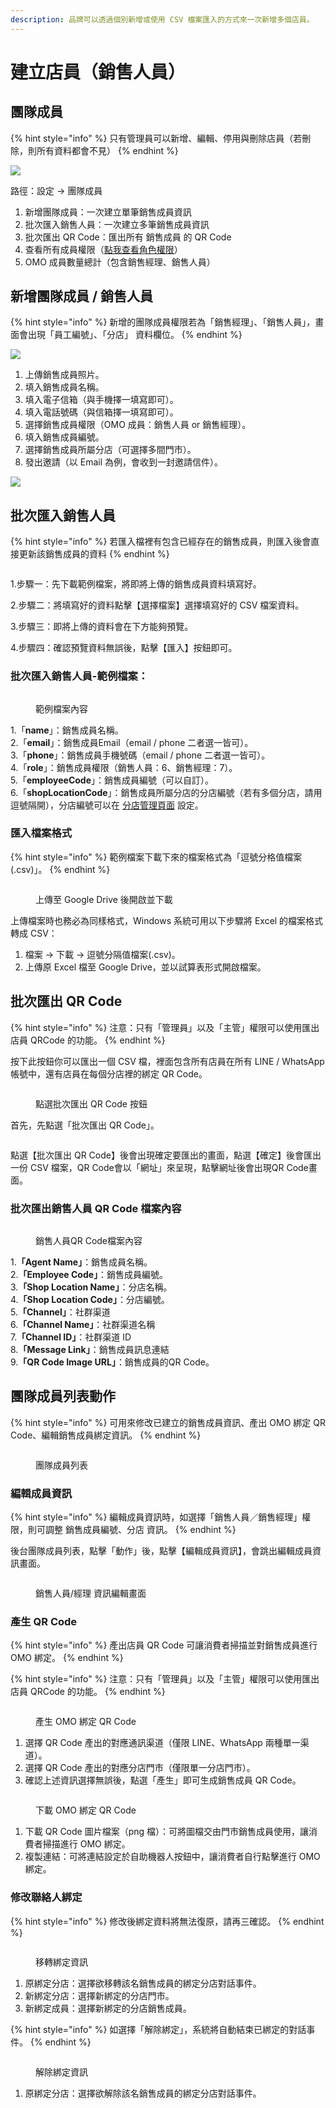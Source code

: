 ```yaml
---
description: 品牌可以透過個別新增或使用 CSV 檔案匯入的方式來一次新增多個店員。
---
```


# 建立店員（銷售人員）

## 團隊成員

{% hint style="info" %}
只有管理員可以新增、編輯、停用與刪除店員（若刪除，則所有資料都會不見）
{% endhint %}

![](<../../.gitbook/assets/OMO 設定 _ 建立店員 _ 團隊成員店員 (1).jpg>)

路徑：設定 -> 團隊成員

1. 新增團隊成員：一次建立單筆銷售成員資訊
2. 批次匯入銷售人員：一次建立多筆銷售成員資訊
3. 批次匯出 QR Code：匯出所有 銷售成員 的 QR Code
4. 查看所有成員權限（[點我查看角色權限](https://docs.omnichat.ai/features/she-ding/teammates#geng-duo-gong-neng-cha-kan-jiao-se-quan-xian)）
5. OMO 成員數量總計（包含銷售經理、銷售人員）

## 新增團隊成員 / 銷售人員

{% hint style="info" %}
新增的團隊成員權限若為「銷售經理」、「銷售人員」，畫面會出現「員工編號」、「分店」 資料欄位。
{% endhint %}

![](../../.gitbook/assets/OMO設定_新增團隊成員（單筆）.jpg)

1. 上傳銷售成員照片。
2. 填入銷售成員名稱。
3. 填入電子信箱（與手機擇一填寫即可）。
4. 填入電話號碼（與信箱擇一填寫即可）。
5. 選擇銷售成員權限（OMO 成員：銷售人員 or 銷售經理）。
6. 填入銷售成員編號。
7. 選擇銷售成員所屬分店（可選擇多間門市）。
8. 發出邀請（以 Email 為例，會收到一封邀請信件）。

![](<../../.gitbook/assets/Pic 2-3.png>)

## 批次匯入銷售人員

{% hint style="info" %}
若匯入檔裡有包含已經存在的銷售成員，則匯入後會直接更新該銷售成員的資料
{% endhint %}

<figure><img src="../../.gitbook/assets/批次匯入銷售人員.webp" alt=""><figcaption></figcaption></figure>

1.步驟一：先下載範例檔案，將即將上傳的銷售成員資料填寫好。

2.步驟二：將填寫好的資料點擊【選擇檔案】選擇填寫好的 CSV 檔案資料。

3.步驟三：即將上傳的資料會在下方能夠預覽。

4.步驟四：確認預覽資料無誤後，點擊【匯入】按鈕即可。

### **批次匯入銷售人員-範例檔案：**

<figure><img src="../../.gitbook/assets/725 (1).jpg" alt=""><figcaption><p>範例檔案內容</p></figcaption></figure>

1.「**name**」：銷售成員名稱。\
2.「**email**」：銷售成員Email（email / phone 二者選一皆可）。\
3.「**phone**」：銷售成員手機號碼（email / phone 二者選一皆可）。\
4.「**role**」：銷售成員權限（銷售人員：6、銷售經理：7）。\
5.「**employeeCode**」：銷售成員編號（可以自訂）。\
6.「**shopLocationCode**」：銷售成員所屬分店的分店編號（若有多個分店，請用逗號隔開），分店編號可以在 [分店管理頁面](https://docs.omnichat.ai/features/omo-she-ding/fen-dian-guan-li#fen-dian-guan-li) 設定。

### 匯入檔案格式

{% hint style="info" %}
範例檔案下載下來的檔案格式為「逗號分格值檔案(.csv)」。
{% endhint %}

<figure><img src="../../.gitbook/assets/檔案格式.webp" alt=""><figcaption><p>上傳至 Google Drive 後開啟並下載</p></figcaption></figure>

上傳檔案時也務必為同樣格式，Windows 系統可用以下步驟將 Excel 的檔案格式轉成 CSV：

1. 檔案 -> 下載 -> 逗號分隔值檔案(.csv)。
2. 上傳原 Excel 檔至 Google Drive，並以試算表形式開啟檔案。

## 批次匯出 QR Code

{% hint style="info" %}
注意：只有「管理員」以及「主管」權限可以使用匯出店員 QRCode 的功能。
{% endhint %}

按下此按鈕你可以匯出一個 CSV 檔，裡面包含所有店員在所有 LINE / WhatsApp 帳號中，還有店員在每個分店裡的綁定 QR Code。

<figure><img src="../../.gitbook/assets/批次匯出 QR Code.webp" alt=""><figcaption><p>點選批次匯出 QR Code 按鈕</p></figcaption></figure>

首先，先點選「批次匯出 QR Code」。

<figure><img src="../../.gitbook/assets/匯出 QR Code.webp" alt=""><figcaption></figcaption></figure>

點選【批次匯出 QR Code】後會出現確定要匯出的畫面，點選【確定】後會匯出一份 CSV 檔案，QR Code會以「網址」來呈現，點擊網址後會出現QR Code畫面。

### 批次匯出銷售人員 QR Code 檔案內容

<figure><img src="../../.gitbook/assets/匯出 QR Code 檔案內容.webp" alt=""><figcaption><p>銷售人員QR Code檔案內容</p></figcaption></figure>

1.**「Agent Name」**：銷售成員名稱。\
2.**「Employee Code」**：銷售成員編號。\
3.**「Shop Location Name」**：分店名稱。\
4.**「Shop Location Code」**：分店編號。\
5.**「Channel」**：社群渠道\
6.**「Channel Name」**：社群渠道名稱\
7.**「Channel ID」**：社群渠道 ID\
8.**「Message Link」**：銷售成員訊息連結\
9.**「QR Code Image URL」**：銷售成員的QR Code。

## 團隊成員列表動作

{% hint style="info" %}
可用來修改已建立的銷售成員資訊、產出 OMO 綁定 QR Code、編輯銷售成員綁定資訊。
{% endhint %}

<figure><img src="../../.gitbook/assets/團隊成員列表.jpg" alt=""><figcaption><p>團隊成員列表</p></figcaption></figure>

### 編輯成員資訊

{% hint style="info" %}
編輯成員資訊時，如選擇「銷售人員／銷售經理」權限，則可調整 銷售成員編號、分店 資訊。
{% endhint %}

後台團隊成員列表，點擊「動作」後，點擊【編輯成員資訊】，會跳出編輯成員資訊畫面。

<figure><img src="../../.gitbook/assets/成員資訊.jpg" alt=""><figcaption><p>銷售人員/經理 資訊編輯畫面</p></figcaption></figure>

### 產生 QR Code

{% hint style="info" %}
產出店員 QR Code 可讓消費者掃描並對銷售成員進行 OMO 綁定。
{% endhint %}

{% hint style="info" %}
注意：只有「管理員」以及「主管」權限可以使用匯出店員 QRCode 的功能。
{% endhint %}

<figure><img src="../../.gitbook/assets/二維碼1.jpg" alt=""><figcaption><p>產生 OMO 綁定 QR Code</p></figcaption></figure>

1. 選擇 QR Code 產出的對應通訊渠道（僅限 LINE、WhatsApp 兩種單一渠道）。
2. 選擇 QR Code 產出的對應分店門市（僅限單一分店門市）。
3. 確認上述資訊選擇無誤後，點選「產生」即可生成銷售成員 QR Code。

<figure><img src="../../.gitbook/assets/二維碼2.jpg" alt=""><figcaption><p>下載 OMO 綁定 QR Code</p></figcaption></figure>

1. 下載 QR Code 圖片檔案（png 檔）：可將圖檔交由門市銷售成員使用，讓消費者掃描進行 OMO 綁定。
2. 複製連結：可將連結設定於自助機器人按鈕中，讓消費者自行點擊進行 OMO 綁定。

### 修改聯絡人綁定

{% hint style="info" %}
修改後綁定資料將無法復原，請再三確認。
{% endhint %}

<figure><img src="../../.gitbook/assets/修改綁定.jpg" alt=""><figcaption><p>移轉綁定資訊</p></figcaption></figure>

1. 原綁定分店：選擇欲移轉該名銷售成員的綁定分店對話事件。
2. 新綁定分店：選擇新綁定的分店門市。
3. 新綁定成員：選擇新綁定的分店銷售成員。

{% hint style="info" %}
如選擇「解除綁定」，系統將自動結束已綁定的對話事件。
{% endhint %}

<figure><img src="../../.gitbook/assets/修改綁定1.jpg" alt=""><figcaption><p>解除綁定資訊</p></figcaption></figure>

1. 原綁定分店：選擇欲解除該名銷售成員的綁定分店對話事件。
